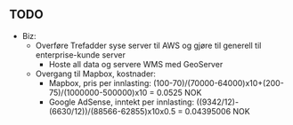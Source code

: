 ## TODO

- Biz:
	* Overføre Trefadder syse server til AWS og gjøre til generell til enterprise-kunde server
		- Hoste all data og servere WMS med GeoServer
	* Overgang til Mapbox, kostnader:
		- Mapbox, pris per innlasting: (100-70)/(70000-64000)x10+(200-75)/(1000000-500000)x10 = 0.0525 NOK
		- Google AdSense, inntekt per innlasting: ((9342/12)-(6630/12))/(88566-62855)x10x0.5 = 0.04395006 NOK

